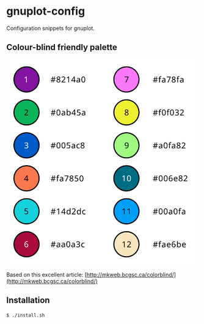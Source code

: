 # gnuplot-config

Configuration snippets for gnuplot.

## Colour-blind friendly palette

![](images/colourblind-12colour.svg)

Based on this excellent article:
[http://mkweb.bcgsc.ca/colorblind/](http://mkweb.bcgsc.ca/colorblind/)

## Installation

```bash
$ ./install.sh
```
